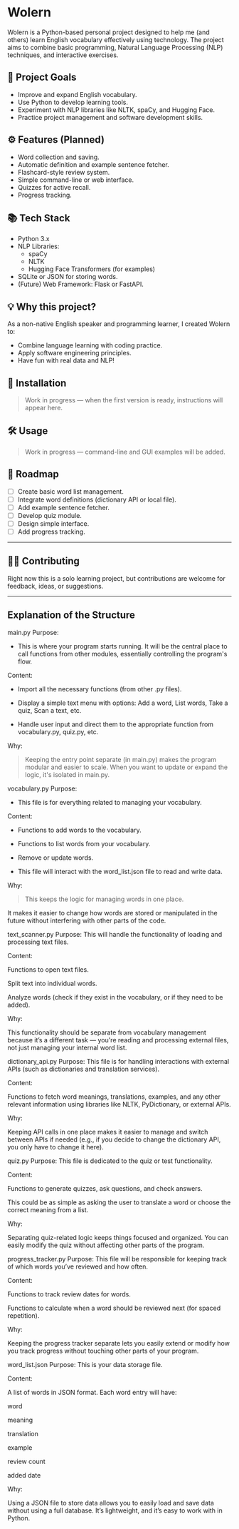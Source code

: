 # Wolern

Wolern is a Python-based personal project designed to help me (and others) learn English vocabulary effectively using technology. The project aims to combine basic programming, Natural Language Processing (NLP) techniques, and interactive exercises.

## 🎯 Project Goals

- Improve and expand English vocabulary.
- Use Python to develop learning tools.
- Experiment with NLP libraries like NLTK, spaCy, and Hugging Face.
- Practice project management and software development skills.

## ⚙️ Features (Planned)

- Word collection and saving.
- Automatic definition and example sentence fetcher.
- Flashcard-style review system.
- Simple command-line or web interface.
- Quizzes for active recall.
- Progress tracking.

## 📚 Tech Stack

- Python 3.x
- NLP Libraries:
  - spaCy
  - NLTK
  - Hugging Face Transformers (for examples)
- SQLite or JSON for storing words.
- (Future) Web Framework: Flask or FastAPI.

## 💡 Why this project?

As a non-native English speaker and programming learner, I created Wolern to:
- Combine language learning with coding practice.
- Apply software engineering principles.
- Have fun with real data and NLP!

## 🚀 Installation

> Work in progress — when the first version is ready, instructions will appear here.

## 🛠 Usage

> Work in progress — command-line and GUI examples will be added.

## 📌 Roadmap

- [ ] Create basic word list management.
- [ ] Integrate word definitions (dictionary API or local file).
- [ ] Add example sentence fetcher.
- [ ] Develop quiz module.
- [ ] Design simple interface.
- [ ] Add progress tracking.

---

## 🧑‍💻 Contributing

Right now this is a solo learning project, but contributions are welcome for feedback, ideas, or suggestions.

---

## Explanation of the Structure
main.py
Purpose: 
- This is where your program starts running. It will be the central place to call functions from other modules, essentially controlling the program's flow.

Content:

- Import all the necessary functions (from other .py files).

- Display a simple text menu with options: Add a word, List words, Take a quiz, Scan a text, etc.

- Handle user input and direct them to the appropriate function from vocabulary.py, quiz.py, etc.

Why:

>Keeping the entry point separate (in main.py) makes the program modular and easier to scale. When you want to update or expand the logic, it's isolated in main.py.

vocabulary.py
Purpose: 
- This file is for everything related to managing your vocabulary.

Content:

- Functions to add words to the vocabulary.

- Functions to list words from your vocabulary.

- Remove or update words.

- This file will interact with the word_list.json file to read and write data.

Why:

> This keeps the logic for managing words in one place.

It makes it easier to change how words are stored or manipulated in the future without interfering with other parts of the code.

text_scanner.py
Purpose: This will handle the functionality of loading and processing text files.

Content:

Functions to open text files.

Split text into individual words.

Analyze words (check if they exist in the vocabulary, or if they need to be added).

Why:

This functionality should be separate from vocabulary management because it’s a different task — you're reading and processing external files, not just managing your internal word list.

dictionary_api.py
Purpose: This file is for handling interactions with external APIs (such as dictionaries and translation services).

Content:

Functions to fetch word meanings, translations, examples, and any other relevant information using libraries like NLTK, PyDictionary, or external APIs.

Why:

Keeping API calls in one place makes it easier to manage and switch between APIs if needed (e.g., if you decide to change the dictionary API, you only have to change it here).

quiz.py
Purpose: This file is dedicated to the quiz or test functionality.

Content:

Functions to generate quizzes, ask questions, and check answers.

This could be as simple as asking the user to translate a word or choose the correct meaning from a list.

Why:

Separating quiz-related logic keeps things focused and organized. You can easily modify the quiz without affecting other parts of the program.

progress_tracker.py
Purpose: This file will be responsible for keeping track of which words you’ve reviewed and how often.

Content:

Functions to track review dates for words.

Functions to calculate when a word should be reviewed next (for spaced repetition).

Why:

Keeping the progress tracker separate lets you easily extend or modify how you track progress without touching other parts of your program.

word_list.json
Purpose: This is your data storage file.

Content:

A list of words in JSON format. Each word entry will have:

word

meaning

translation

example

review count

added date

Why:

Using a JSON file to store data allows you to easily load and save data without using a full database. It’s lightweight, and it’s easy to work with in Python.